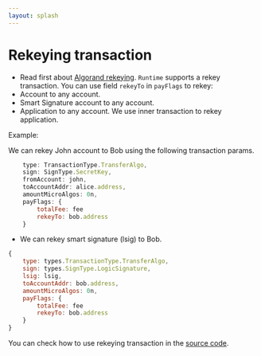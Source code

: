```yaml
---
layout: splash
---
```


# Rekeying transaction

- Read first about [Algorand rekeying](https://developer.algorand.org/docs/get-details/accounts/rekey/). 
`Runtime` supports a rekey transaction. You can use field `rekeyTo` in `payFlags` to rekey:
- Account to any account.
- Smart Signature account to any account.
- Application to any account. We use inner transaction to rekey application.

Example: 

We can rekey John account to Bob using the following transaction params.
```js
    type: TransactionType.TransferAlgo,
    sign: SignType.SecretKey,
    fromAccount: john,
    toAccountAddr: alice.address,
    amountMicroAlgos: 0n,
    payFlags: { 
        totalFee: fee 
        rekeyTo: bob.address
    } 
```

- We can rekey smart signature (lsig) to Bob.

```js
{
    type: types.TransactionType.TransferAlgo,
    sign: types.SignType.LogicSignature,
    lsig: lsig,
    toAccountAddr: bob.address,
    amountMicroAlgos: 0n,
    payFlags: {
        totalFee: fee 
        rekeyTo: bob.address 
    }
}
```

You can check how to use rekeying transaction in the [source code](https://github.com/scale-it/algo-builder/blob/master/packages/runtime/test/integration/rekey/rekey-transaction.ts).